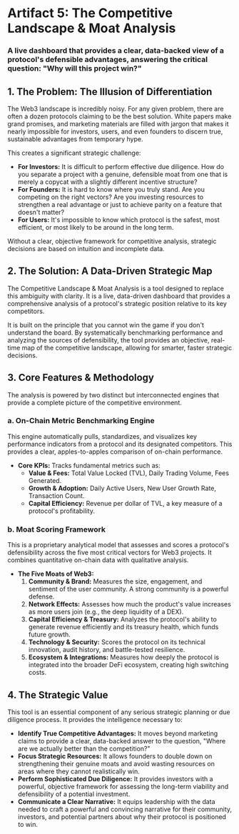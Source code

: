 # **Artifact 5: The Competitive Landscape & Moat Analysis**

### **A live dashboard that provides a clear, data-backed view of a protocol's defensible advantages, answering the critical question: "Why will this project win?"**

## **1\. The Problem: The Illusion of Differentiation**

The Web3 landscape is incredibly noisy. For any given problem, there are often a dozen protocols claiming to be the best solution. White papers make grand promises, and marketing materials are filled with jargon that makes it nearly impossible for investors, users, and even founders to discern true, sustainable advantages from temporary hype.

This creates a significant strategic challenge:

* **For Investors:** It is difficult to perform effective due diligence. How do you separate a project with a genuine, defensible moat from one that is merely a copycat with a slightly different incentive structure?  
* **For Founders:** It is hard to know where you truly stand. Are you competing on the right vectors? Are you investing resources to strengthen a real advantage or just to achieve parity on a feature that doesn't matter?  
* **For Users:** It's impossible to know which protocol is the safest, most efficient, or most likely to be around in the long term.

Without a clear, objective framework for competitive analysis, strategic decisions are based on intuition and incomplete data.

## **2\. The Solution: A Data-Driven Strategic Map**

The Competitive Landscape & Moat Analysis is a tool designed to replace this ambiguity with clarity. It is a live, data-driven dashboard that provides a comprehensive analysis of a protocol's strategic position relative to its key competitors.

It is built on the principle that you cannot win the game if you don't understand the board. By systematically benchmarking performance and analyzing the sources of defensibility, the tool provides an objective, real-time map of the competitive landscape, allowing for smarter, faster strategic decisions.

## **3\. Core Features & Methodology**

The analysis is powered by two distinct but interconnected engines that provide a complete picture of the competitive environment.

### **a. On-Chain Metric Benchmarking Engine**

This engine automatically pulls, standardizes, and visualizes key performance indicators from a protocol and its designated competitors. This provides a clear, apples-to-apples comparison of on-chain performance.

* **Core KPIs:** Tracks fundamental metrics such as:  
  * **Value & Fees:** Total Value Locked (TVL), Daily Trading Volume, Fees Generated.  
  * **Growth & Adoption:** Daily Active Users, New User Growth Rate, Transaction Count.  
  * **Capital Efficiency:** Revenue per dollar of TVL, a key measure of a protocol's profitability.

### **b. Moat Scoring Framework**

This is a proprietary analytical model that assesses and scores a protocol's defensibility across the five most critical vectors for Web3 projects. It combines quantitative on-chain data with qualitative analysis.

* **The Five Moats of Web3:**  
  1. **Community & Brand:** Measures the size, engagement, and sentiment of the user community. A strong community is a powerful defense.  
  2. **Network Effects:** Assesses how much the product's value increases as more users join (e.g., the deep liquidity of a DEX).  
  3. **Capital Efficiency & Treasury:** Analyzes the protocol's ability to generate revenue efficiently and its treasury health, which funds future growth.  
  4. **Technology & Security:** Scores the protocol on its technical innovation, audit history, and battle-tested resilience.  
  5. **Ecosystem & Integrations:** Measures how deeply the protocol is integrated into the broader DeFi ecosystem, creating high switching costs.

## **4\. The Strategic Value**

This tool is an essential component of any serious strategic planning or due diligence process. It provides the intelligence necessary to:

* **Identify True Competitive Advantages:** It moves beyond marketing claims to provide a clear, data-backed answer to the question, "Where are we actually better than the competition?"  
* **Focus Strategic Resources:** It allows founders to double down on strengthening their genuine moats and avoid wasting resources on areas where they cannot realistically win.  
* **Perform Sophisticated Due Diligence:** It provides investors with a powerful, objective framework for assessing the long-term viability and defensibility of a potential investment.  
* **Communicate a Clear Narrative:** It equips leadership with the data needed to craft a powerful and convincing narrative for their community, investors, and potential partners about why their protocol is positioned to win.